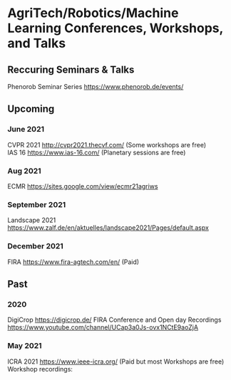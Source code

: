 # AgriTech/Robotics/Machine Learning Conferences, Workshops, and Talks

## Reccuring Seminars & Talks
Phenorob Seminar Series https://www.phenorob.de/events/   


## Upcoming

### June 2021
CVPR 2021 http://cvpr2021.thecvf.com/ (Some workshops are free)   
IAS 16 https://www.ias-16.com/ (Planetary sessions are free)   

### Aug 2021
ECMR https://sites.google.com/view/ecmr21agriws   

### September 2021
Landscape 2021 https://www.zalf.de/en/aktuelles/landscape2021/Pages/default.aspx    

### December 2021  
FIRA https://www.fira-agtech.com/en/ (Paid)   



## Past

### 2020  
DigiCrop https://digicrop.de/
FIRA Conference and Open day Recordings https://www.youtube.com/channel/UCap3a0Js-ovx1NCtE9aoZjA

### May 2021
ICRA 2021 https://www.ieee-icra.org/ (Paid but most Workshops are free)   
Workshop recordings:   

